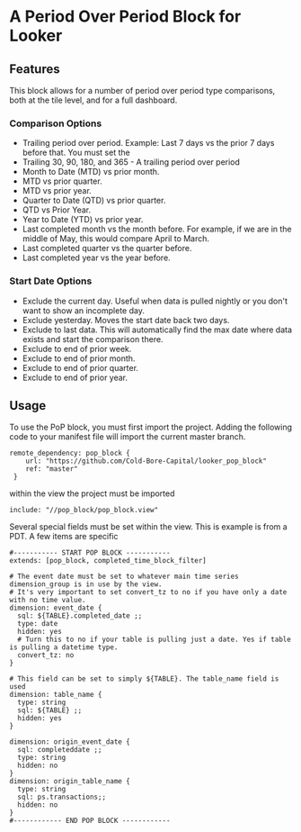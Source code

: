 # A Period Over Period Block for Looker

## Features
This block allows for a number of period over period type comparisons, both at the tile level, and for a full dashboard.

### Comparison Options
* Trailing period over period. Example: Last 7 days vs the prior 7 days before that. You must set the
* Trailing 30, 90, 180, and 365 - A trailing period over period
* Month to Date (MTD) vs prior month.
* MTD vs prior quarter.
* MTD vs prior year.
* Quarter to Date (QTD) vs prior quarter.
* QTD vs Prior Year.
* Year to Date (YTD) vs prior year.
* Last completed month vs the month before. For example, if we are in the middle of May, this would compare April to March.
* Last completed quarter vs the quarter before.
* Last completed year vs the year before.

### Start Date Options
* Exclude the current day. Useful when data is pulled nightly or you don't want to show an incomplete day.
* Exclude yesterday. Moves the start date back two days.
* Exclude to last data. This will automatically find the max date where data exists and start the comparison there.
* Exclude to end of prior week.
* Exclude to end of prior month.
* Exclude to end of prior quarter.
* Exclude to end of prior year.


## Usage

To use the PoP block, you must first import the project. Adding the following code to your manifest file will import the current master branch.

    remote_dependency: pop_block {
        url: "https://github.com/Cold-Bore-Capital/looker_pop_block"
        ref: "master"
     }

within the view the project must be imported

    include: "//pop_block/pop_block.view"

Several special fields must be set within the view. This is example is from a PDT. A few items are specific

    #----------- START POP BLOCK -----------
    extends: [pop_block, completed_time_block_filter]

    # The event date must be set to whatever main time series dimension_group is in use by the view.
    # It's very important to set convert_tz to no if you have only a date with no time value.
    dimension: event_date {
      sql: ${TABLE}.completed_date ;;
      type: date
      hidden: yes
      # Turn this to no if your table is pulling just a date. Yes if table is pulling a datetime type.
      convert_tz: no
    }

    # This field can be set to simply ${TABLE}. The table_name field is used
    dimension: table_name {
      type: string
      sql: ${TABLE} ;;
      hidden: yes
    }

    dimension: origin_event_date {
      sql: completeddate ;;
      type: string
      hidden: no
    }
    dimension: origin_table_name {
      type: string
      sql: ps.transactions;;
      hidden: no
    }
    #------------ END POP BLOCK ------------
